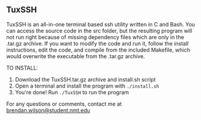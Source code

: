 ## TuxSSH

TuxSSH is an all-in-one terminal based ssh utility written in C and Bash. 
You can access the source code in the src folder, but the resulting
program will not run right because of missing dependency files which are
only in the .tar.gz archive. If you want to modify the code and run it, 
follow the install instructions, edit the code, and compile from the 
included Makefile, which would overwrite the executable from the .tar.gz archive.

TO INSTALL:
1. Download the TuxSSH.tar.gz archive and install.sh script
2. Open a terminal and install the program with `./install.sh`
3. You're done! Run `./TuxSSH` to run the program

For any questions or comments, contact me at brendan.wilson@student.nmt.edu
